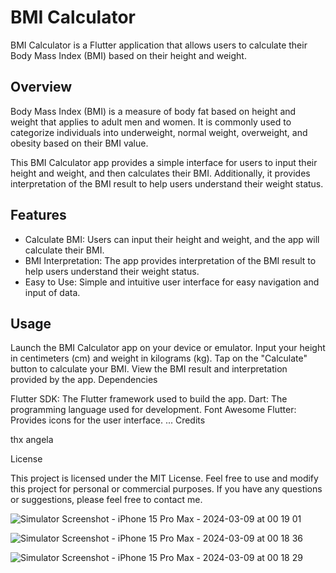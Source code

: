 # BMI Calculator

BMI Calculator is a Flutter application that allows users to calculate their Body Mass Index (BMI) based on their height and weight.

## Overview

Body Mass Index (BMI) is a measure of body fat based on height and weight that applies to adult men and women. It is commonly used to categorize individuals into underweight, normal weight, overweight, and obesity based on their BMI value.

This BMI Calculator app provides a simple interface for users to input their height and weight, and then calculates their BMI. Additionally, it provides interpretation of the BMI result to help users understand their weight status.

## Features

- Calculate BMI: Users can input their height and weight, and the app will calculate their BMI.
- BMI Interpretation: The app provides interpretation of the BMI result to help users understand their weight status.
- Easy to Use: Simple and intuitive user interface for easy navigation and input of data.

## Usage

Launch the BMI Calculator app on your device or emulator.
Input your height in centimeters (cm) and weight in kilograms (kg).
Tap on the "Calculate" button to calculate your BMI.
View the BMI result and interpretation provided by the app.
Dependencies

Flutter SDK: The Flutter framework used to build the app.
Dart: The programming language used for development.
Font Awesome Flutter: Provides icons for the user interface.
...
Credits

thx angela

License

This project is licensed under the MIT License. Feel free to use and modify this project for personal or commercial purposes. If you have any questions or suggestions, please feel free to contact me.

![Simulator Screenshot - iPhone 15 Pro Max - 2024-03-09 at 00 19 01](https://github.com/TypeCc/BMI_Calculator_flutter/assets/118025810/a1a59b40-7705-4f1d-8114-b91a79e7cd59)

![Simulator Screenshot - iPhone 15 Pro Max - 2024-03-09 at 00 18 36](https://github.com/TypeCc/BMI_Calculator_flutter/assets/118025810/46ab0756-de3c-44ae-b9e8-15803e42430b)

![Simulator Screenshot - iPhone 15 Pro Max - 2024-03-09 at 00 18 29](https://github.com/TypeCc/BMI_Calculator_flutter/assets/118025810/38c1ccf3-bc2c-49b0-a19a-12f4da79bb47)


